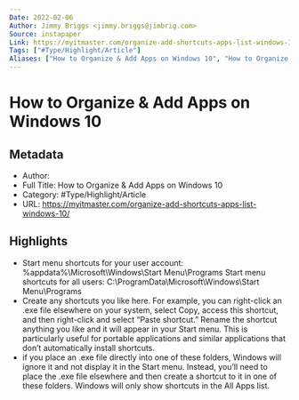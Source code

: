 ```yaml
---
Date: 2022-02-06
Author: Jimmy Briggs <jimmy.briggs@jimbrig.com>
Source: instapaper
Link: https://myitmaster.com/organize-add-shortcuts-apps-list-windows-10/
Tags: ["#Type/Highlight/Article"]
Aliases: ["How to Organize & Add Apps on Windows 10", "How to Organize & Add Apps on Windows 10"]
---
```

# How to Organize & Add Apps on Windows 10

## Metadata
- Author: 
- Full Title: How to Organize & Add Apps on Windows 10
- Category: #Type/Highlight/Article
- URL: https://myitmaster.com/organize-add-shortcuts-apps-list-windows-10/

## Highlights
- Start menu shortcuts for your user account:
  %appdata%\Microsoft\Windows\Start Menu\Programs
  Start menu shortcuts for all users:
  C:\ProgramData\Microsoft\Windows\Start Menu\Programs
- Create any shortcuts you like here. For example, you can right-click an .exe file elsewhere on your system, select Copy, access this shortcut, and then right-click and select “Paste shortcut.” Rename the shortcut anything you like and it will appear in your Start menu.
  This is particularly useful for portable applications and similar applications that don’t automatically install shortcuts.
- if you place an .exe file directly into one of these folders, Windows will ignore it and not display it in the Start menu. Instead, you’ll need to place the .exe file elsewhere and then create a shortcut to it in one of these folders. Windows will only show shortcuts in the All Apps list.
